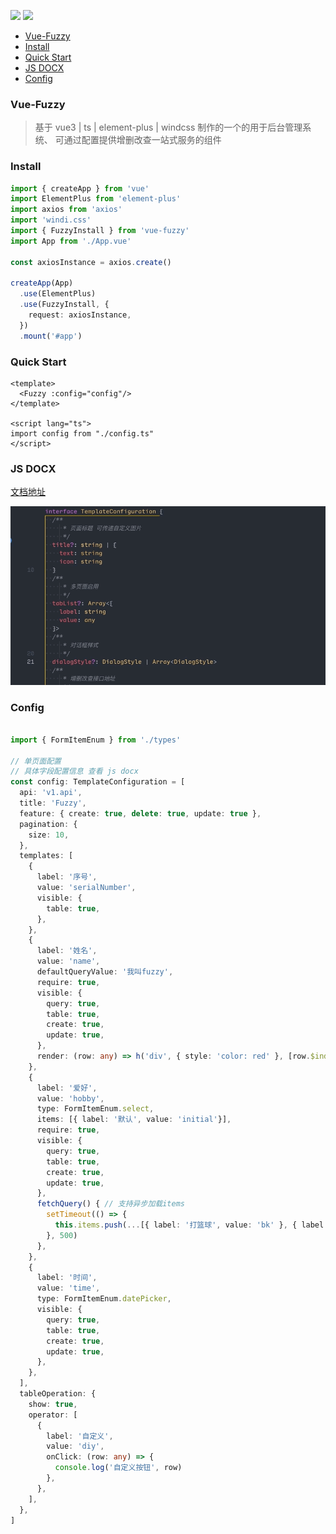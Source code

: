 ![](https://img.shields.io/badge/component-fuzzy-red.svg?style=for-the-badge&logo=Vue.js ) ![](https://img.shields.io/badge/npm-v8.5.2-orange?style=for-the-badge&logo=npm& )


- [Vue-Fuzzy](#vue-fuzzy)
- [Install](#install)
- [Quick Start](#quick-start)
- [JS DOCX](#js-docx)
- [Config](#config)


### Vue-Fuzzy

> 基于 vue3 | ts | element-plus | windcss 制作的一个的用于后台管理系统、
> 可通过配置提供增删改查一站式服务的组件

### Install
``` ts
import { createApp } from 'vue'
import ElementPlus from 'element-plus'
import axios from 'axios'
import 'windi.css'
import { FuzzyInstall } from 'vue-fuzzy'
import App from './App.vue'

const axiosInstance = axios.create()

createApp(App)
  .use(ElementPlus)
  .use(FuzzyInstall, {
    request: axiosInstance,
  })
  .mount('#app')
```

### Quick Start

``` vue
<template>
  <Fuzzy :config="config"/>
</template>

<script lang="ts">
import config from "./config.ts"
</script>
```


### JS DOCX

[文档地址](https://github.com/Yonghero/vue-fuzzy/blob/main/core/Fuzzy/types/index.d.ts)

![image](https://github.com/Yonghero/vue-fuzzy/blob/main/playground/assets/fuzzy-docs.gif)


### Config

``` ts

import { FormItemEnum } from './types'

// 单页面配置
// 具体字段配置信息 查看 js docx
const config: TemplateConfiguration = [
  api: 'v1.api',
  title: 'Fuzzy',
  feature: { create: true, delete: true, update: true },
  pagination: {
    size: 10,
  },
  templates: [
    {
      label: '序号',
      value: 'serialNumber',
      visible: {
        table: true,
      },
    },
    {
      label: '姓名',
      value: 'name',
      defaultQueryValue: '我叫fuzzy',
      require: true,
      visible: {
        query: true,
        table: true,
        create: true,
        update: true,
      },
      render: (row: any) => h('div', { style: 'color: red' }, [row.$index]),
    },
    {
      label: '爱好',
      value: 'hobby',
      type: FormItemEnum.select,
      items: [{ label: '默认', value: 'initial'}],
      require: true,
      visible: {
        query: true,
        table: true,
        create: true,
        update: true,
      },
      fetchQuery() { // 支持异步加载items
        setTimeout(() => {
          this.items.push(...[{ label: '打篮球', value: 'bk' }, { label: '踢足球', value: 'bk' }])
        }, 500)
      },
    },
    {
      label: '时间',
      value: 'time',
      type: FormItemEnum.datePicker,
      visible: {
        query: true,
        table: true,
        create: true,
        update: true,
      },
    },
  ],
  tableOperation: {
    show: true,
    operator: [
      {
        label: '自定义',
        value: 'diy',
        onClick: (row: any) => {
          console.log('自定义按钮', row)
        },
      },
    ],
  },
]

```
